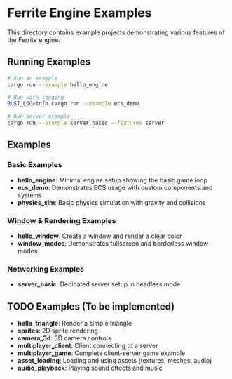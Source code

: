 # Ferrite Engine Examples

This directory contains example projects demonstrating various features of the Ferrite engine.

## Running Examples

```bash
# Run an example
cargo run --example hello_engine

# Run with logging
RUST_LOG=info cargo run --example ecs_demo

# Run server example
cargo run --example server_basic --features server
```

## Examples

### Basic Examples

- **hello_engine**: Minimal engine setup showing the basic game loop
- **ecs_demo**: Demonstrates ECS usage with custom components and systems
- **physics_sim**: Basic physics simulation with gravity and collisions

### Window & Rendering Examples

- **hello_window**: Create a window and render a clear color
- **window_modes**: Demonstrates fullscreen and borderless window modes

### Networking Examples

- **server_basic**: Dedicated server setup in headless mode

## TODO Examples (To be implemented)
- **hello_triangle**: Render a simple triangle
- **sprites**: 2D sprite rendering
- **camera_3d**: 3D camera controls
- **multiplayer_client**: Client connecting to a server
- **multiplayer_game**: Complete client-server game example
- **asset_loading**: Loading and using assets (textures, meshes, audio)
- **audio_playback**: Playing sound effects and music
